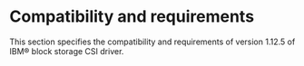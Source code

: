 # Compatibility and requirements

This section specifies the compatibility and requirements of version 1.12.5 of IBM® block storage CSI driver.
